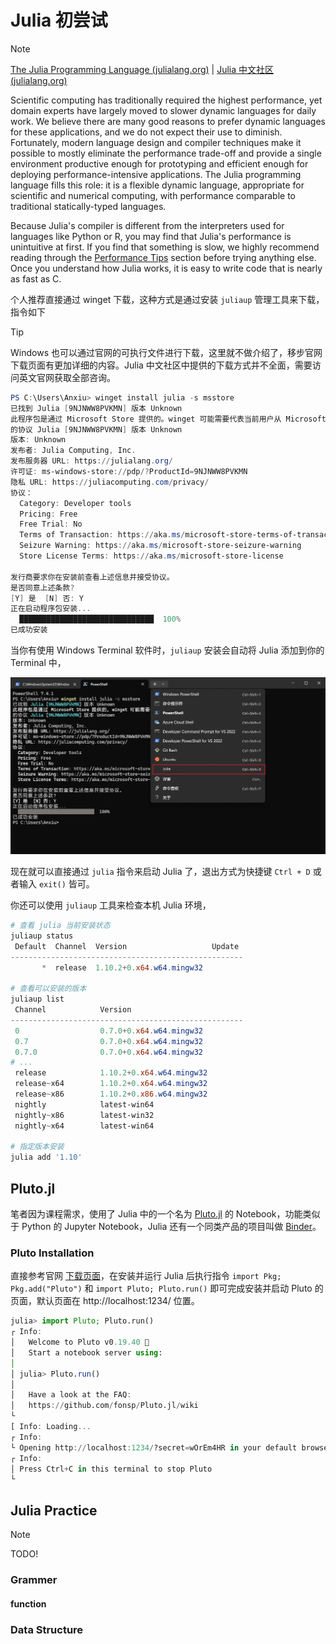 # Julia 初尝试

> [!note]
>
> [The Julia Programming Language (julialang.org)](https://julialang.org/) | [Julia 中文社区 (julialang.org)](https://cn.julialang.org/)
>
> Scientific computing has traditionally required the highest performance, yet domain experts have largely moved to slower dynamic languages for daily work. We believe there are many good reasons to prefer dynamic languages for these applications, and we do not expect their use to diminish. Fortunately, modern language design and compiler techniques make it possible to mostly eliminate the performance trade-off and provide a single environment productive enough for prototyping and efficient enough for deploying performance-intensive applications. The Julia programming language fills this role: it is a flexible dynamic language, appropriate for scientific and numerical computing, with performance comparable to traditional statically-typed languages.
>
> Because Julia's compiler is different from the interpreters used for languages like Python or R, you may find that Julia's performance is unintuitive at first. If you find that something is slow, we highly recommend reading through the [Performance Tips](https://docs.julialang.org/en/v1/manual/performance-tips/#man-performance-tips) section before trying anything else. Once you understand how Julia works, it is easy to write code that is nearly as fast as C.

个人推荐直接通过 winget 下载，这种方式是通过安装 `juliaup` 管理工具来下载，指令如下

> [!tip]
>
> Windows 也可以通过官网的可执行文件进行下载，这里就不做介绍了，移步官网下载页面有更加详细的内容。Julia 中文社区中提供的下载方式并不全面，需要访问英文官网获取全部咨询。

```powershell
PS C:\Users\Anxiu> winget install julia -s msstore
已找到 Julia [9NJNWW8PVKMN] 版本 Unknown
此程序包是通过 Microsoft Store 提供的。winget 可能需要代表当前用户从 Microsoft Store 获取该程序包。
的协议 Julia [9NJNWW8PVKMN] 版本 Unknown
版本: Unknown
发布者: Julia Computing, Inc.
发布服务器 URL: https://julialang.org/
许可证: ms-windows-store://pdp/?ProductId=9NJNWW8PVKMN
隐私 URL: https://juliacomputing.com/privacy/
协议：
  Category: Developer tools
  Pricing: Free
  Free Trial: No
  Terms of Transaction: https://aka.ms/microsoft-store-terms-of-transaction
  Seizure Warning: https://aka.ms/microsoft-store-seizure-warning
  Store License Terms: https://aka.ms/microsoft-store-license

发行商要求你在安装前查看上述信息并接受协议。
是否同意上述条款?
[Y] 是  [N] 否: Y
正在启动程序包安装...
  ██████████████████████████████  100%
已成功安装
```

当你有使用 Windows Terminal 软件时，`juliaup` 安装会自动将 Julia 添加到你的 Terminal 中，

![](https://raw.githubusercontent.com/Anxiu0101/PicgoImg/master/20240312195441.png)

现在就可以直接通过 `julia` 指令来启动 Julia 了，退出方式为快捷键 `Ctrl + D` 或者输入 `exit()` 皆可。

你还可以使用 `juliaup` 工具来检查本机 Julia 环境，

```powershell
# 查看 julia 当前安装状态 
juliaup status
 Default  Channel  Version                   Update
----------------------------------------------------
       *  release  1.10.2+0.x64.w64.mingw32

# 查看可以安装的版本
juliaup list
 Channel            Version
----------------------------------------------------
 0                  0.7.0+0.x64.w64.mingw32
 0.7                0.7.0+0.x64.w64.mingw32
 0.7.0              0.7.0+0.x64.w64.mingw32
# ...
 release            1.10.2+0.x64.w64.mingw32
 release~x64        1.10.2+0.x64.w64.mingw32
 release~x86        1.10.2+0.x86.w64.mingw32
 nightly            latest-win64
 nightly~x86        latest-win32
 nightly~x64        latest-win64

# 指定版本安装
julia add '1.10'
```



## Pluto.jl

笔者因为课程需求，使用了 Julia 中的一个名为 [Pluto.jl](https://plutojl.org/) 的 Notebook，功能类似于 Python 的 Jupyter Notebook，Julia 还有一个同类产品的项目叫做 [Binder](https://mybinder.org/)。

### Pluto Installation

直接参考官网 [下载页面](https://plutojl.org/#install)，在安装并运行 Julia 后执行指令 `import Pkg; Pkg.add("Pluto")` 和  `import Pluto; Pluto.run()` 即可完成安装并启动 Pluto 的页面，默认页面在 http://localhost:1234/ 位置。

```julia
julia> import Pluto; Pluto.run()
┌ Info:
│   Welcome to Pluto v0.19.40 🎈
│   Start a notebook server using:
│
│ julia> Pluto.run()
│
│   Have a look at the FAQ:
│   https://github.com/fonsp/Pluto.jl/wiki
└
[ Info: Loading...
┌ Info:
└ Opening http://localhost:1234/?secret=wOrEm4HR in your default browser... ~ have fun!
┌ Info:
│ Press Ctrl+C in this terminal to stop Pluto
└
```



## Julia Practice

> [!note]
>
> TODO!

### Grammer

#### function



### Data Structure